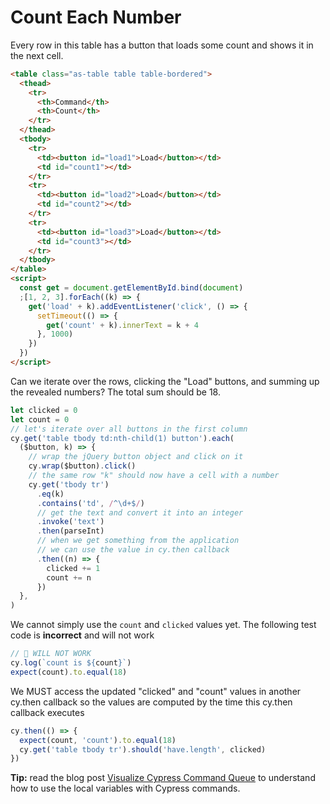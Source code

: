 # Count Each Number

<!-- fiddle Count each number -->

Every row in this table has a button that loads some count and shows it in the next cell.

```html hide
<table class="as-table table table-bordered">
  <thead>
    <tr>
      <th>Command</th>
      <th>Count</th>
    </tr>
  </thead>
  <tbody>
    <tr>
      <td><button id="load1">Load</button></td>
      <td id="count1"></td>
    </tr>
    <tr>
      <td><button id="load2">Load</button></td>
      <td id="count2"></td>
    </tr>
    <tr>
      <td><button id="load3">Load</button></td>
      <td id="count3"></td>
    </tr>
  </tbody>
</table>
<script>
  const get = document.getElementById.bind(document)
  ;[1, 2, 3].forEach((k) => {
    get('load' + k).addEventListener('click', () => {
      setTimeout(() => {
        get('count' + k).innerText = k + 4
      }, 1000)
    })
  })
</script>
```

Can we iterate over the rows, clicking the "Load" buttons, and summing up the revealed numbers? The total sum should be 18.

```js
let clicked = 0
let count = 0
// let's iterate over all buttons in the first column
cy.get('table tbody td:nth-child(1) button').each(
  ($button, k) => {
    // wrap the jQuery button object and click on it
    cy.wrap($button).click()
    // the same row "k" should now have a cell with a number
    cy.get('tbody tr')
      .eq(k)
      .contains('td', /^\d+$/)
      // get the text and convert it into an integer
      .invoke('text')
      .then(parseInt)
      // when we get something from the application
      // we can use the value in cy.then callback
      .then((n) => {
        clicked += 1
        count += n
      })
  },
)
```

We cannot simply use the `count` and `clicked` values yet. The following test code is **incorrect** and will not work

```js skip
// 🚨 WILL NOT WORK
cy.log(`count is ${count}`)
expect(count).to.equal(18)
```

We MUST access the updated "clicked" and "count" values in another cy.then callback so the values are computed by the time this cy.then callback executes

```js
cy.then(() => {
  expect(count, 'count').to.equal(18)
  cy.get('table tbody tr').should('have.length', clicked)
})
```

**Tip:** read the blog post [Visualize Cypress Command Queue](https://glebbahmutov.com/blog/visualize-cypress-command-queue/) to understand how to use the local variables with Cypress commands.

<!-- fiddle-end -->
